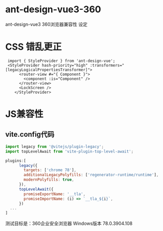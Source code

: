 # ant-design-vue3-360
ant-design-vue3 360浏览器兼容性 设定

# CSS 错乱更正
```vue
 import { StyleProvider } from 'ant-design-vue';
 <StyleProvider hash-priority="high" :transformers="[legacyLogicalPropertiesTransformer]">
      <router-view #="{ Component }">
        <component :is="Component" />
      </router-view>
      <LockScreen />
    </StyleProvider>
```

# JS兼容性
## vite.config代码
```js
import legacy from '@vitejs/plugin-legacy';
import topLevelAwait from 'vite-plugin-top-level-await';

plugins:[
      legacy({
        targets: ['chrome 78'],
        additionalLegacyPolyfills: ['regenerator-runtime/runtime'],
        modernPolyfills: true,
      }),
      topLevelAwait({
        promiseExportName: '__tla',
        promiseImportName: (i) => `__tla_${i}`,
      })
  ...
]
```

测试目标是：360企业安全浏览器 Windows版本 78.0.3904.108

